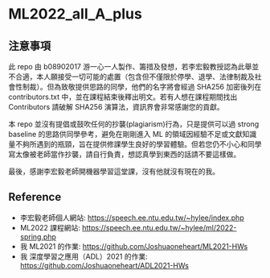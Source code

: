# ML2022_all_A_plus
## 注意事項

此 repo 由 b08902017 游一心一人製作、籌措及發想，若李宏毅教授認為此舉並不合適，本人願接受一切可能的處置（包含但不僅限於停學、退學、法律制裁及社會性制裁）。但為致敬提供思路的同學，他們的名字將會經過 SHA256 加密後列在 contributors.txt 中，並在課程結束後釋出明文。若有人想在課程期間找出 Contributors 請破解 SHA256 演算法，資訊界會非常感謝您的貢獻。
    
本 repo 並沒有提倡或鼓吹任何的抄襲(plagiarism)行為，只是提供可以過 strong baseline 的思路供同學參考，避免在剛剛進入 ML 的領域因經驗不足或文獻知識量不夠所遇到的瓶頸，旨在提供修課學生良好的學習體驗。但若您仍不小心和同學寫太像被老師當作抄襲，請自行負責，想認真學到東西的話請不要這樣做。

最後，感謝李宏毅老師開機器學習這堂課，沒有他就沒有現在的我。

## Reference
- 李宏毅老師個人網站: https://speech.ee.ntu.edu.tw/~hylee/index.php
- ML2022 課程網站: https://speech.ee.ntu.edu.tw/~hylee/ml/2022-spring.php
- 我 ML2021 的作業: https://github.com/Joshuaoneheart/ML2021-HWs
- 我 深度學習之應用（ADL）2021 的作業: https://github.com/Joshuaoneheart/ADL2021-HWs
